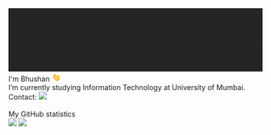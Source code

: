 <!--
**bhushan-it/bhushan-it** is a ✨ _special_ ✨ repository because its `README.md` (this file) appears on your GitHub profile.

Here are some ideas to get you started:

- 🔭 I’m currently working on ...
- 🌱 I’m currently learning ...
- 👯 I’m looking to collaborate on ...
- 🤔 I’m looking for help with ...
- 💬 Ask me about ...
- 📫 How to reach me: ...
- 😄 Pronouns: ...
- ⚡ Fun fact: ...
-->
<img src="header.gif">
<span>
  I'm Bhushan
  <img src="wave.gif" width="18">
</span>
<br>
I’m currently studying Information Technology at University of Mumbai.
<br>
Contact: <a href="https://www.linkedin.com/in/bhushan-it/"><img src="https://img.shields.io/badge/-LinkedIn-0e76a8?style=plastic&logo=linkedIn"></a>
<br>
<br>
My GitHub statistics
<br>
<img src="https://github-readme-stats.vercel.app/api/top-langs?username=bhushan-it&layout=compact&theme=dark&show_icons=true&title_color=f54a43&text_color=ffffff&hide_border=true&icon_color=ffffff&bg_color=262626">
<img src="https://github-readme-stats.vercel.app/api?username=bhushan-it&theme=dark&show_icons=true&title_color=f54a43&text_color=ffffff&hide_border=true&icon_color=ffffff&bg_color=262626&hide=stars,prs,issues,contribs">

